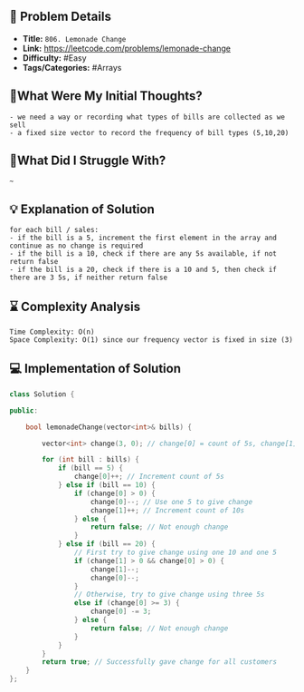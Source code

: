 ## 📝 Problem Details

- **Title:** `806. Lemonade Change`
- **Link:**  https://leetcode.com/problems/lemonade-change
- **Difficulty:** #Easy 
- **Tags/Categories:** #Arrays 

## 💭What Were My Initial Thoughts?

```
- we need a way or recording what types of bills are collected as we sell
- a fixed size vector to record the frequency of bill types (5,10,20)
```

## 🤔What Did I Struggle With?

```
~
```

## 💡 Explanation of Solution

```
for each bill / sales:
- if the bill is a 5, increment the first element in the array and continue as no change is required
- if the bill is a 10, check if there are any 5s available, if not return false
- if the bill is a 20, check if there is a 10 and 5, then check if there are 3 5s, if neither return false
```

## ⌛ Complexity Analysis

```
Time Complexity: O(n)
Space Complexity: O(1) since our frequency vector is fixed in size (3)
```

## 💻 Implementation of Solution

```cpp
class Solution {

public:

    bool lemonadeChange(vector<int>& bills) {

        vector<int> change(3, 0); // change[0] = count of 5s, change[1] = count of 10s, change[2] = count of 20s

        for (int bill : bills) {
            if (bill == 5) {
                change[0]++; // Increment count of 5s
            } else if (bill == 10) {
                if (change[0] > 0) {
                    change[0]--; // Use one 5 to give change
                    change[1]++; // Increment count of 10s
                } else {
                    return false; // Not enough change
                }
            } else if (bill == 20) {
                // First try to give change using one 10 and one 5
                if (change[1] > 0 && change[0] > 0) {
                    change[1]--;
                    change[0]--;
                }
                // Otherwise, try to give change using three 5s
                else if (change[0] >= 3) {
                    change[0] -= 3;
                } else {
                    return false; // Not enough change
                }
            }
        }
        return true; // Successfully gave change for all customers
    }
};
```